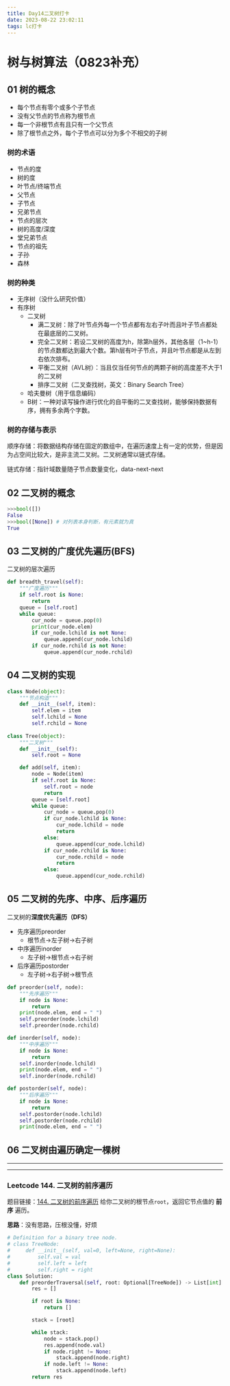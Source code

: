 ```yaml
---
title: Day14二叉树打卡
date: 2023-08-22 23:02:11
tags: lc打卡
---
```

# 树与树算法（0823补充）

## 01 树的概念
- 每个节点有零个或多个子节点
- 没有父节点的节点称为根节点
- 每一个非根节点有且只有一个父节点
- 除了根节点之外，每个子节点可以分为多个不相交的子树

### 树的术语
- 节点的度
- 树的度
- 叶节点/终端节点
- 父节点
- 子节点
- 兄弟节点
- 节点的层次
- 树的高度/深度
- 堂兄弟节点
- 节点的祖先
- 子孙
- 森林

### 树的种类
- 无序树（没什么研究价值）
- 有序树
    - 二叉树
        - 满二叉树：除了叶节点外每一个节点都有左右子叶而且叶子节点都处在最底层的二叉树。
        - 完全二叉树：若设二叉树的高度为h，除第h层外，其他各层（1~h-1）的节点数都达到最大个数。第h层有叶子节点，并且叶节点都是从左到右依次排布。
        - 平衡二叉树（AVL树）：当且仅当任何节点的两颗子树的高度差不大于1的二叉树
        - 排序二叉树（二叉查找树，英文：Binary Search Tree）
    - 哈夫曼树（用于信息编码）
    - B树：一种对读写操作进行优化的自平衡的二叉查找树，能够保持数据有序，拥有多余两个字数。

### 树的存储与表示

顺序存储：将数据结构存储在固定的数组中，在遍历速度上有一定的优势，但是因为占空间比较大，是非主流二叉树。二叉树通常以链式存储。

链式存储：指针域数量随子节点数量变化，data-next-next

## 02 二叉树的概念
```python
>>>bool([])
False
>>>bool([None]) # 对列表本身判断，有元素就为真
True
```
## 03 二叉树的广度优先遍历(BFS)
二叉树的层次遍历
```python
def breadth_travel(self):
    """广度遍历"""
    if self.root is None:
        return
    queue = [self.root]
    while queue:
        cur_node = queue.pop(0)
        print(cur_node.elem)
        if cur_node.lchild is not None:
            queue.append(cur_node.lchild)
        if cur_node.rchild is not None:
            queue.append(cur_node.rchild)
```
## 04 二叉树的实现
```python
class Node(object):
    """节点构造"""
    def __init__(self, item):
        self.elem = item
        self.lchild = None
        self.rchild = None
    
class Tree(object):
    """二叉树"""
    def __init__(self):
        self.root = None

    def add(self, item):
        node = Node(item)
        if self.root is None:
            self.root = node
            return
        queue = [self.root]
        while queue:
            cur_node = queue.pop(0)
            if cur_node.lchild is None:
                cur_node.lchild = node
                return 
            else:
                queue.append(cur_node.lchild)
            if cur_node.rchild is None:
                cur_node.rchild = node
                return
            else:
                queue.append(cur_node.rchild)
```
## 05 二叉树的先序、中序、后序遍历
二叉树的**深度优先遍历（DFS）**
- 先序遍历preorder
    - 根节点->左子树->右子树
- 中序遍历inorder
    - 左子树->根节点->右子树
- 后序遍历postorder
    - 左子树->右子树->根节点
```python
def preorder(self, node):
    """先序遍历"""
    if node is None:
        return
    print(node.elem, end = " ")
    self.preorder(node.lchild)
    self.preorder(node.rchild)

def inorder(self, node):
    """中序遍历"""
    if node is None:
        return
    self.inorder(node.lchild)
    print(node.elem, end = " ")
    self.inorder(node.rchild)

def postorder(self, node):
    """后序遍历"""
    if node is None:
        return
    self.postorder(node.lchild)
    self.postorder(node.rchild)
    print(node.elem, end = " ")

```
## 06 二叉树由遍历确定一棵树

---------
--------- 
### Leetcode 144. 二叉树的前序遍历
题目链接：[144. 二叉树的前序遍历](https://leetcode.cn/problems/binary-tree-preorder-traversal/)
给你二叉树的根节点` root `，返回它节点值的 **前序** 遍历。

**思路**：没有思路，压根没懂，好烦

```python
# Definition for a binary tree node.
# class TreeNode:
#     def __init__(self, val=0, left=None, right=None):
#         self.val = val
#         self.left = left
#         self.right = right
class Solution:
    def preorderTraversal(self, root: Optional[TreeNode]) -> List[int]:
        res = []

        if root is None:
            return []

        stack = [root]

        while stack:
            node = stack.pop()
            res.append(node.val)
            if node.right != None:
                stack.append(node.right)
            if node.left != None:
                stack.append(node.left)
        return res
```